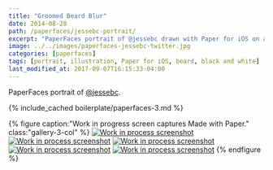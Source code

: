 ```yaml
---
title: "Groomed Beard Blur"
date: 2014-08-28
path: /paperfaces/jessebc-portrait/
excerpt: "PaperFaces portrait of @jessebc drawn with Paper for iOS on an iPad."
image: ../../images/paperfaces-jessebc-twitter.jpg
categories: [paperfaces]
tags: [portrait, illustration, Paper for iOS, beard, black and white]
last_modified_at: 2017-09-07T16:15:33-04:00
---
```


PaperFaces portrait of [@jessebc](https://twitter.com/jessebc).

{% include_cached boilerplate/paperfaces-3.md %}

{% figure caption:"Work in progress screen captures Made with Paper." class:"gallery-3-col" %}
[![Work in process screenshot](../../images/paperfaces-jessebc-process-1-600.jpg)](../../images/paperfaces-jessebc-process-1-lg.jpg) [![Work in process screenshot](../../images/paperfaces-jessebc-process-2-600.jpg)](../../images/paperfaces-jessebc-process-2-lg.jpg) [![Work in process screenshot](../../images/paperfaces-jessebc-process-3-600.jpg)](../../images/paperfaces-jessebc-process-3-lg.jpg) [![Work in process screenshot](../../images/paperfaces-jessebc-process-4-600.jpg)](../../images/paperfaces-jessebc-process-4-lg.jpg) [![Work in process screenshot](../../images/paperfaces-jessebc-process-5-600.jpg)](../../images/paperfaces-jessebc-twitter.jpg)
{% endfigure %}
